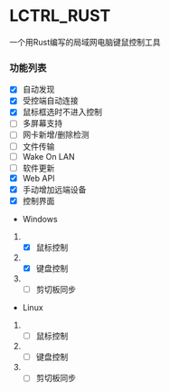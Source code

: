 # LCTRL_RUST
一个用Rust编写的局域网电脑键鼠控制工具

### 功能列表
- [x] 自动发现
- [x] 受控端自动连接
- [x] 鼠标框选时不进入控制
- [ ] 多屏幕支持
- [ ] 网卡新增/删除检测
- [ ] 文件传输
- [ ] Wake On LAN
- [ ] 软件更新
- [x] Web API
- [x] 手动增加远端设备
- [x] 控制界面
- Windows
1. - [x] 鼠标控制
2. - [x] 键盘控制
3. - [ ] 剪切板同步
- Linux
1. - [ ] 鼠标控制
2. - [ ] 键盘控制
3. - [ ] 剪切板同步
